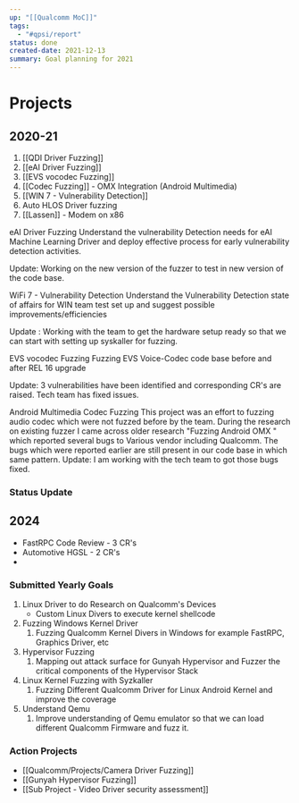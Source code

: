 ```yaml
---
up: "[[Qualcomm MoC]]"
tags:
  - "#qpsi/report"
status: done
created-date: 2021-12-13
summary: Goal planning for 2021
---
```


# Projects

## 2020-21

1. [[QDI Driver Fuzzing]]
2. [[eAI Driver Fuzzing]]
3. [[EVS vocodec Fuzzing]]
4. [[Codec Fuzzing]] - OMX Integration (Android Multimedia)
5. [[WIN 7 - Vulnerability Detection]]
6. Auto HLOS Driver fuzzing
7. [[Lassen]] - Modem on x86


eAI Driver Fuzzing
Understand the vulnerability Detection needs for eAI Machine Learning Driver and deploy effective process for early vulnerability detection activities.

Update:
Working on the new version of the fuzzer to test in new version of the code base.

WiFi 7 - Vulnerability Detection
Understand the Vulnerability Detection state of affairs for WIN team test set up and suggest possible improvements/efficiencies

Update : 
Working with the team to get the hardware setup ready so that we can start with setting up syskaller for fuzzing. 

EVS vocodec Fuzzing
Fuzzing EVS Voice-Codec code base before and after REL 16 upgrade

Update:
3 vulnerabilities have been identified and corresponding CR's are raised. Tech team has fixed issues.

Android Multimedia Codec Fuzzing
This project was an effort to fuzzing audio codec which were not fuzzed before by the team. During the research on existing fuzzer I came across older research "Fuzzing Android OMX " which reported several bugs to Various vendor including Qualcomm. The bugs which were reported earlier are still present in our code base in which same pattern.
Update: I am working with the tech team to got those bugs fixed.   

### Status Update
## 2024

- FastRPC Code Review - 3 CR's
- Automotive HGSL - 2 CR's
- 

### Submitted Yearly Goals

1. Linux Driver to do Research on Qualcomm's Devices
	- Custom Linux Divers to execute kernel shellcode
2. Fuzzing Windows Kernel Driver
	1. Fuzzing Qualcomm Kernel Divers in Windows for example FastRPC, Graphics Driver, etc
3. Hypervisor Fuzzing
	1. Mapping out attack surface for Gunyah Hypervisor and Fuzzer the critical components of the Hypervisor Stack
4. Linux Kernel Fuzzing with Syzkaller
	1. Fuzzing Different Qualcomm Driver for Linux Android Kernel and improve the coverage
5. Understand Qemu
	1. Improve understanding of Qemu emulator so that we can load different Qualcomm Firmware and fuzz it.

### Action Projects

- [[Qualcomm/Projects/Camera Driver Fuzzing]]
- [[Gunyah Hypervisor Fuzzing]]
- [[Sub Project - Video Driver security assessment]]





